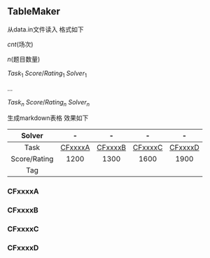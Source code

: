 ## TableMaker

从data.in文件读入 格式如下

$cnt$(场次)

$n$(题目数量)

$Task_1$ $Score/Rating_1$ $Solver_1$

...

$Task_n$ $Score/Rating_n$ $Solver_n$

生成markdown表格 效果如下

|    Solver    |               -                |               -                |               -                |               -                |
| :----------: | :----------------------------: | :----------------------------: | :----------------------------: | :----------------------------: |
|     Task     | <a href="#CFxxxxA">CFxxxxA</a> | <a href="#CFxxxxB">CFxxxxB</a> | <a href="#CFxxxxC">CFxxxxC</a> | <a href="#CFxxxxD">CFxxxxD</a> |
| Score/Rating |              1200              |              1300              |              1600              |              1900              |
|     Tag      |                                |                                |                                |                                |

### <a name="CFxxxxA">CFxxxxA</a>

### <a name="CFxxxxB">CFxxxxB</a>

### <a name="CFxxxxC">CFxxxxC</a>

### <a name="CFxxxxD">CFxxxxD</a>
